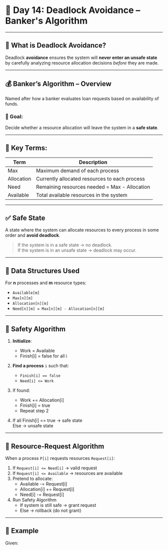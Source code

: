 # 📘 Day 14: Deadlock Avoidance – Banker's Algorithm

---

## 🧠 What is Deadlock Avoidance?

Deadlock **avoidance** ensures the system will **never enter an unsafe state** by carefully analyzing resource allocation decisions _before_ they are made.

---

## 💰 Banker’s Algorithm – Overview

Named after how a banker evaluates loan requests based on availability of funds.

### 🔹 Goal:

Decide whether a resource allocation will leave the system in a **safe state**.

---

## 🔄 Key Terms:

| Term       | Description                                   |
| ---------- | --------------------------------------------- |
| Max        | Maximum demand of each process                |
| Allocation | Currently allocated resources to each process |
| Need       | Remaining resources needed = Max - Allocation |
| Available  | Total available resources in the system       |

---

## ✅ Safe State

A state where the system can allocate resources to every process in some order and **avoid deadlock**.

> If the system is in a safe state → no deadlock.  
> If the system is in an unsafe state → deadlock may occur.

---

## 🧮 Data Structures Used

For **n** processes and **m** resource types:

- `Available[m]`
- `Max[n][m]`
- `Allocation[n][m]`
- `Need[n][m] = Max[n][m] - Allocation[n][m]`

---

## 📝 Safety Algorithm

1. **Initialize**:

   - Work = Available
   - Finish[i] = false for all i

2. **Find a process** `i` such that:

   - `Finish[i] == false`
   - `Need[i] <= Work`

3. If found:

   - Work += Allocation[i]
   - Finish[i] = true
   - Repeat step 2

4. If all Finish[i] == true → safe state  
   Else → unsafe state

---

## 🔁 Resource-Request Algorithm

When a process `P[i]` requests resources `Request[i]`:

1. If `Request[i] <= Need[i]` → valid request
2. If `Request[i] <= Available` → resources are available
3. Pretend to allocate:
   - Available -= Request[i]
   - Allocation[i] += Request[i]
   - Need[i] -= Request[i]
4. Run Safety Algorithm
   - If system is still safe → grant request
   - Else → rollback (do not grant)

---

## 🧪 Example

Given:
